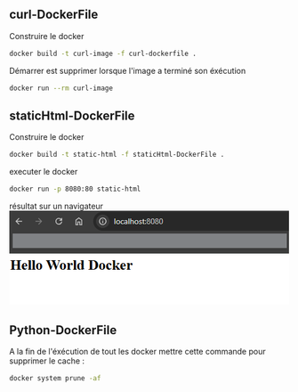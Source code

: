 ## curl-DockerFile

Construire le docker
```bash
docker build -t curl-image -f curl-dockerfile .
```

Démarrer est supprimer lorsque l'image a terminé son éxécution
```bash
docker run --rm curl-image
```

## staticHtml-DockerFile

Construire le docker 
```bash
docker build -t static-html -f staticHtml-DockerFile .
```

executer le docker
```bash
docker run -p 8080:80 static-html
```

résultat sur un navigateur
![alt text](image.png)

## Python-DockerFile



A la fin de l'éxécution de tout les docker mettre cette commande pour supprimer le cache :
```bash
docker system prune -af
```